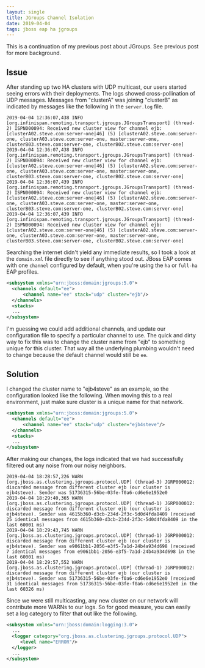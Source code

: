 ```yaml
---
layout: single
title: JGroups Channel Isolation
date: 2019-04-04
tags: jboss eap ha jgroups
---
```


This is a continuation of my previous post about JGroups.  See previous post for more background.

## Issue

After standing up two HA clusters with UDP multicast, our users started seeing errors with their deployments.  The logs showed cross-pollination of UDP messages.  Messages from "clusterA" was joining "clusterB" as indicated by messages like the following in the `server.log` file.


```
2019-04-04 12:36:07,438 INFO  [org.infinispan.remoting.transport.jgroups.JGroupsTransport] (thread-2) ISPN000094: Received new cluster view for channel ejb: [clusterA02.steve.com:server-one|46] (5) [clusterA02.steve.com:server-one, clusterA03.steve.com:server-one, master:server-one, clusterB03.steve.com:server-one, clusterB02.steve.com:server-one]
2019-04-04 12:36:07,438 INFO  [org.infinispan.remoting.transport.jgroups.JGroupsTransport] (thread-2) ISPN000094: Received new cluster view for channel ejb: [clusterA02.steve.com:server-one|46] (5) [clusterA02.steve.com:server-one, clusterA03.steve.com:server-one, master:server-one, clusterB03.steve.com:server-one, clusterB02.steve.com:server-one]
2019-04-04 12:36:07,439 INFO  [org.infinispan.remoting.transport.jgroups.JGroupsTransport] (thread-2) ISPN000094: Received new cluster view for channel ejb: [clusterA02.steve.com:server-one|46] (5) [clusterA02.steve.com:server-one, clusterA03.steve.com:server-one, master:server-one, clusterB03.steve.com:server-one, clusterB02.steve.com:server-one]
2019-04-04 12:36:07,439 INFO  [org.infinispan.remoting.transport.jgroups.JGroupsTransport] (thread-2) ISPN000094: Received new cluster view for channel ejb: [clusterA02.steve.com:server-one|46] (5) [clusterA02.steve.com:server-one, clusterA03.steve.com:server-one, master:server-one, clusterB03.steve.com:server-one, clusterB02.steve.com:server-one]
```

Searching the internet didn't yield any immediate results, so I took a look at the `domain.xml` file directly to see if anything stood out.  JBoss EAP comes with one `channel` configured by default, when you're using the `ha` or `full-ha` EAP profiles.

```xml
<subsystem xmlns="urn:jboss:domain:jgroups:5.0">
  <channels default="ee">
      <channel name="ee" stack="udp" cluster="ejb"/>
  </channels>
  <stacks>
  ...
</subsystem>
```

I'm guessing we could add additional channels, and update our configuration file to specify a particular channel to use.  The quick and dirty way to fix this was to change the cluster name from "ejb" to something unique for this cluster.  That way all the underlying plumbing wouldn't need to change because the default channel would still be `ee`.

## Solution

I changed the cluster name to "ejb4steve" as an example, so the configuration looked like the following.  When moving this to a real environment, just make sure cluster is a unique name for that network.
```xml
<subsystem xmlns="urn:jboss:domain:jgroups:5.0">
  <channels default="ee">
      <channel name="ee" stack="udp" cluster="ejb4steve"/>
  </channels>
  <stacks>
  ...
</subsystem>
```

After making our changes, the logs indicated that we had successfully filtered out any noise from our noisy neighbors.

```
2019-04-04 18:28:57,226 WARN  [org.jboss.as.clustering.jgroups.protocol.UDP] (thread-3) JGRP000012: discarded message from different cluster ejb (our cluster is ejb4steve). Sender was 51736315-56be-03fe-f0a6-cd6e6e1952e0
2019-04-04 18:29:40,365 WARN  [org.jboss.as.clustering.jgroups.protocol.UDP] (thread-1) JGRP000012: discarded message from different cluster ejb (our cluster is ejb4steve). Sender was 4615b360-d3cb-234d-2f3c-5d0d4fda8409 (received 25 identical messages from 4615b360-d3cb-234d-2f3c-5d0d4fda8409 in the last 60001 ms)
2019-04-04 18:29:43,745 WARN  [org.jboss.as.clustering.jgroups.protocol.UDP] (thread-1) JGRP000012: discarded message from different cluster ejb (our cluster is ejb4steve). Sender was e9061bb1-2056-e3f5-7a1d-24b4a934d698 (received 7 identical messages from e9061bb1-2056-e3f5-7a1d-24b4a934d698 in the last 60001 ms)
2019-04-04 18:29:57,552 WARN  [org.jboss.as.clustering.jgroups.protocol.UDP] (thread-1) JGRP000012: discarded message from different cluster ejb (our cluster is ejb4steve). Sender was 51736315-56be-03fe-f0a6-cd6e6e1952e0 (received 31 identical messages from 51736315-56be-03fe-f0a6-cd6e6e1952e0 in the last 60326 ms)
```

Since we were still multicasting, any new cluster on our network will contribute more WARNs to our logs.  So for good measure, you can easily set a log category to filter that out like the following.

```xml
<subsystem xmlns="urn:jboss:domain:logging:3.0">
  ...
  <logger category="org.jboss.as.clustering.jgroups.protocol.UDP">
     <level name="ERROR"/>
  </logger>
  ...
</subsystem>
```
